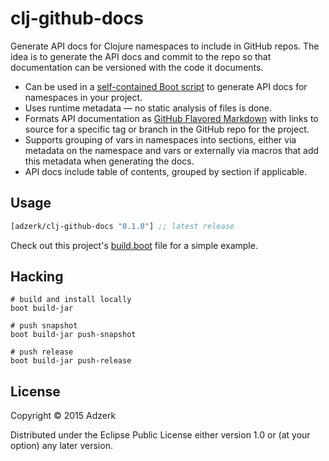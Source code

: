 # clj-github-docs

Generate API docs for Clojure namespaces to include in GitHub repos. The idea
is to generate the API docs and commit to the repo so that documentation can
be versioned with the code it documents.

* Can be used in a [self-contained Boot script][boot-script] to generate
  API docs for namespaces in your project.
* Uses runtime metadata &mdash; no static analysis of files is done.
* Formats API documentation as [GitHub Flavored Markdown][gfmd] with links
  to source for a specific tag or branch in the GitHub repo for the project.
* Supports grouping of vars in namespaces into sections, either via
  metadata on the namespace and vars or externally via macros that add this
  metadata when generating the docs.
* API docs include table of contents, grouped by section if applicable.

## Usage

[](dependency)
```clojure
[adzerk/clj-github-docs "0.1.0"] ;; latest release
```
[](/dependency)

Check out this project's [build.boot](build.boot) file for a simple example.

## Hacking

```
# build and install locally
boot build-jar
```
```
# push snapshot
boot build-jar push-snapshot
```
```
# push release
boot build-jar push-release
```

## License

Copyright © 2015 Adzerk

Distributed under the Eclipse Public License either version 1.0 or (at
your option) any later version.

[boot-script]: https://github.com/boot-clj/boot/wiki/Scripts
[gfmd]: https://help.github.com/articles/github-flavored-markdown/
